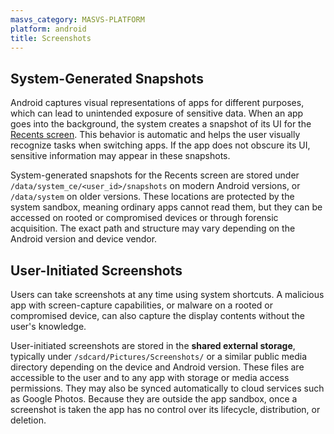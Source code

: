 ```yaml
---
masvs_category: MASVS-PLATFORM
platform: android
title: Screenshots
---
```


## System-Generated Snapshots

Android captures visual representations of apps for different purposes, which can lead to unintended exposure of sensitive data. When an app goes into the background, the system creates a snapshot of its UI for the [Recents screen](https://developer.android.com/guide/components/activities/recents). This behavior is automatic and helps the user visually recognize tasks when switching apps. If the app does not obscure its UI, sensitive information may appear in these snapshots.

System-generated snapshots for the Recents screen are stored under `/data/system_ce/<user_id>/snapshots` on modern Android versions, or `/data/system` on older versions. These locations are protected by the system sandbox, meaning ordinary apps cannot read them, but they can be accessed on rooted or compromised devices or through forensic acquisition. The exact path and structure may vary depending on the Android version and device vendor.

## User-Initiated Screenshots

Users can take screenshots at any time using system shortcuts. A malicious app with screen-capture capabilities, or malware on a rooted or compromised device, can also capture the display contents without the user's knowledge.

User-initiated screenshots are stored in the **shared external storage**, typically under `/sdcard/Pictures/Screenshots/` or a similar public media directory depending on the device and Android version. These files are accessible to the user and to any app with storage or media access permissions. They may also be synced automatically to cloud services such as Google Photos. Because they are outside the app sandbox, once a screenshot is taken the app has no control over its lifecycle, distribution, or deletion.
